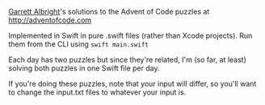 [Garrett Albright][ga]'s solutions to the Advent of Code puzzles at 
http://adventofcode.com

Implemented in Swift in pure .swift files (rather than Xcode projects). Run them
from the CLI using `swift main.swift`

Each day has two puzzles but since they're related, I'm (so far, at least)
solving both puzzles in one Swift file per day.

If you're doing these puzzles, note that your input will differ, so you'll want
to change the input.txt files to whatever your input is.

[ga]: https://albright.pro/
